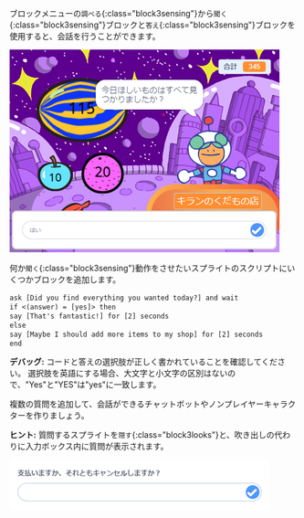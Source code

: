 
ブロックメニューの`調べる`{:class="block3sensing"}から`聞く`{:class="block3sensing"}ブロックと`答え`{:class="block3sensing"}ブロックを使用すると、会話を行うことができます。

![「はい」が入力された聞くダイアログ](images/ask-answer.png)

何か`聞く`{:class="block3sensing"}動作をさせたいスプライトのスクリプトにいくつかブロックを追加します。

```blocks3
ask [Did you find everything you wanted today?] and wait
if <(answer) = [yes]> then
say [That's fantastic!] for [2] seconds
else
say [Maybe I should add more items to my shop] for [2] seconds
end
```

**デバッグ:** コードと答えの選択肢が正しく書かれていることを確認してください。 選択肢を英語にする場合、大文字と小文字の区別はないので、"Yes"と"YES"は"yes"に一致します。

複数の質問を追加して、会話ができるチャットボットやノンプレイヤーキャラクターを作りましょう。

**ヒント:** 質問するスプライトを`隠す`{:class="block3looks"}と、吹き出しの代わりに入力ボックス内に質問が表示されます。

![質問が内部にある聞くダイアログ](images/ask-hidden-sprite.png)

